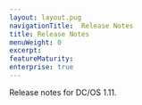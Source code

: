 ```yaml
---
layout: layout.pug
navigationTitle:  Release Notes
title: Release Notes
menuWeight: 0
excerpt:
featureMaturity:
enterprise: true
---
```


Release notes for DC/OS 1.11.

